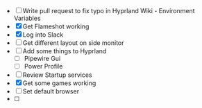 - [ ] Write pull request to fix typo in Hyprland Wiki - Environment Variables
- [x] Get Flameshot working
- [x] Log into Slack
- [ ] Get different layout on side monitor
- [ ] Add some things to Hyprland
	- [ ] Pipewire Gui
	- [ ] Power Profile
- [ ] Review Startup services
- [x] Get some games working
- [ ] Set default browser
- [ ] 